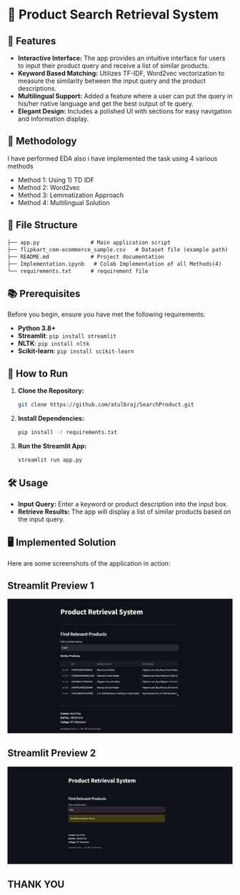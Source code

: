 # 🛒 Product Search Retrieval System

## 🎯 Features

- **Interactive Interface:** The app provides an intuitive interface for users to input their product query and receive a list of similar products.
- **Keyword Based Matching:** Utilizes TF-IDF, Word2vec vectorization to measure the similarity between the input query and the product descriptions.
- **Multilingual Support:** Added a feature where a user can put the query in his/her native language and get the best output of te query.
- **Elegant Design:** Includes a polished UI with sections for easy navigation and information display.

## 🧠 Methodology

I have performed EDA also i have implemented the task using 4 various methods
   - Method 1: Using 1) TD IDF 
   - Method 2: Word2vec 
   - Method 3: Lemmatization Approach 
   - Method 4: Multilingual Solution

## 📂 File Structure

```
├── app.py                # Main application script
├── flipkart_com-ecommerce_sample.csv   # Dataset file (example path)
├── README.md             # Project documentation
├── Implementation.ipynb   # Colab Implementation of all Methods(4)
└── requirements.txt      # requirement file

```

## 📚 Prerequisites

Before you begin, ensure you have met the following requirements:

- **Python 3.8+**
- **Streamlit**: `pip install streamlit`
- **NLTK**: `pip install nltk`
- **Scikit-learn**: `pip install scikit-learn`

## 🚀 How to Run

1. **Clone the Repository:**
   ```bash
   git clone https://github.com/atulbraj/SearchProduct.git
   ```

2. **Install Dependencies:**
   ```bash
   pip install -r requirements.txt
   ```

3. **Run the Streamlit App:**
   ```bash
   streamlit run app.py
   ```
## 🛠️ Usage

- **Input Query:** Enter a keyword or product description into the input box.
- **Retrieve Results:** The app will display a list of similar products based on the input query.


## 🖥️ Implemented Solution

Here are some screenshots of the application in action:

## Streamlit Preview 1 
![Screenshot1](screenshot1.jpg)
## Streamlit Preview 2
![Screenshot2](screenshot2.jpg)


## THANK YOU


